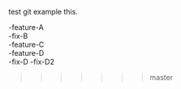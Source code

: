 test git
example this.

 -feature-A  
 -fix-B  
 -feature-C  
 -feature-D  
 -fix-D
 -fix-D2
>>>>>>> master
